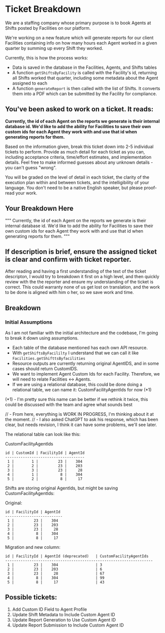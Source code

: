# Ticket Breakdown
We are a staffing company whose primary purpose is to book Agents at Shifts posted by Facilities on our platform. 

We're working on a new feature which will generate reports for our client Facilities containing info on 
how many hours each Agent worked in a given quarter by summing up every Shift they worked. 

Currently, this is how the process works:

- Data is saved in the database in the Facilities, Agents, and Shifts tables
- A function `getShiftsByFacility` is called with the Facility's id, 
  returning all Shifts worked that quarter, 
  including some metadata about the Agent assigned to each
- A function `generateReport` is then called with the list of Shifts. 
  It converts them into a PDF which can be submitted by the Facility for compliance.

## You've been asked to work on a ticket. It reads:

**Currently, the id of each Agent on the reports we generate is their internal database id. We'd like to add the ability for Facilities to save their own custom ids for each Agent they work with and use that id when generating reports for them.**


Based on the information given, break this ticket down into 2-5 individual tickets to perform. Provide as much detail for each ticket as you can, including acceptance criteria, time/effort estimates, and implementation details. Feel free to make informed guesses about any unknown details - you can't guess "wrong".


You will be graded on the level of detail in each ticket, the clarity of the execution plan within and between tickets, and the intelligibility of your language. You don't need to be a native English speaker, but please proof-read your work.

## Your Breakdown Here

"""
Currently, the id of each Agent on the reports we generate is their internal database id. 
We'd like to add the ability for Facilities to save their own custom ids for each Agent they work with 
and use that id when generating reports for them.
"""

##  If description is brief, ensure the assigned ticket is clear and confirm with ticket reporter.

After reading and having a first understanding of the text of the ticket descripton, I would try to breakdown it first on a high level, and then quickly review with the the reporter and ensure my understanding of the ticket is correct. This could warranty none of us get lost on translation, and the work to be done is aligned with him o her, so we save work and time.


## Breakdown 

### Initial Assumptions


As I am not familiar with the initial architecture and the codebase, I'm going to break it down using assumptions.

- Each table of the database mentioned has each own API resource.
- With `getShiftsByFacililty` I understand that we can call it like `Facilities.getShifttsByfacilities` 
- Resource outputs are currently returning original AgentIDS, and in some cases should return CustomIDS.
- We want to implement Agent Custom Ids for each Facility. Therefore, we will need to relate Facilities <-> Agents. 
- If we are using a relational database, this could be done doing a relational table, we can name it: CustomFacilityAgentIds for now (*1)

(*1) - I'm pretty sure this name can be better if we rethink it twice, this could be discussed with the team and agree what sounds best




// - From here, everything is WORK IN PROGRESS, I'm thinking about it at the moment. 
// - I also asked ChatGPT to ask his response, which has been clear, but needs revision, I think it can have some problems, we'll see later.


The relational table can look like this: 

CustomFacilityAgentIds

```
id | CustomId | FacilityId | AgentId 
------------------------------------
 1 |        1 |         23 |    304
 2 |        2 |         23 |    203
 3 |        3 |         23 |     28
 4 |        1 |          8 |    304
 5 |        2 |          8 |     17
```


Shifts are storing original AgentIds, but might be saving CustomFacilityAgentIds:


Original: 

```
id | FacilityId | AgentId 
--------------------------
 1 |         23 |    304
 2 |         23 |    203
 3 |         23 |     28
 4 |          8 |    304
 5 |          8 |     17
```


Migration and new column: 

```
id | FacilityId | AgentId (deprecated)   | CustomFacilityAgentIds
-------------------------------------------------------------------
 1 |         23 |    304                 | 3
 2 |         23 |    203                 | 6
 3 |         23 |     28                 | 67
 4 |          8 |    304                 | 99
 5 |          8 |     17                 | 43
```


## Possible tickets:

1. Add Custom ID Field to Agent Profile
2. Update Shift Metadata to Include Custom Agent ID
3. Update Report Generation to Use Custom Agent ID
4. Update Report Submission to Include Custom Agent ID

